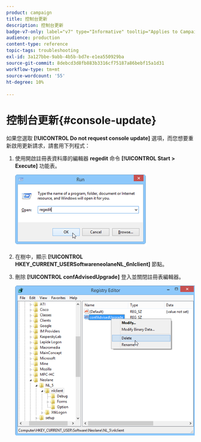 ```yaml
---
product: campaign
title: 控制台更新
description: 控制台更新
badge-v7-only: label="v7" type="Informative" tooltip="Applies to Campaign Classic v7 only"
audience: production
content-type: reference
topic-tags: troubleshooting
exl-id: 3a127bbe-9abb-4b5b-bd7e-e1ea550929ba
source-git-commit: 8debcd3d8fb883b3316cf75187a86bebf15a1d31
workflow-type: tm+mt
source-wordcount: '55'
ht-degree: 10%

---
```


# 控制台更新{#console-update}



如果您選取 **[!UICONTROL Do not request console update]** 選項，而您想要重新啟用更新請求，請套用下列程式：

1. 使用開啟註冊表資料庫的編輯器 **regedit** 命令 **[!UICONTROL Start > Execute]** 功能表。

   ![](assets/ncs_console_update_1.png)

1. 在樹中，顯示 **[!UICONTROL HKEY_CURRENT_USERSoftwareneolaneNL_6nlclient]** 節點。
1. 刪除 **[!UICONTROL confAdvisedUpgrade]** 登入並關閉註冊表編輯器。

   ![](assets/ncs_console_update_2.png)
